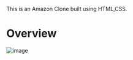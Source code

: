 This is an Amazon Clone built using HTML,CSS.

# Overview
![image](https://github.com/user-attachments/assets/7433634b-612b-47f7-b773-506e71810f6d)


